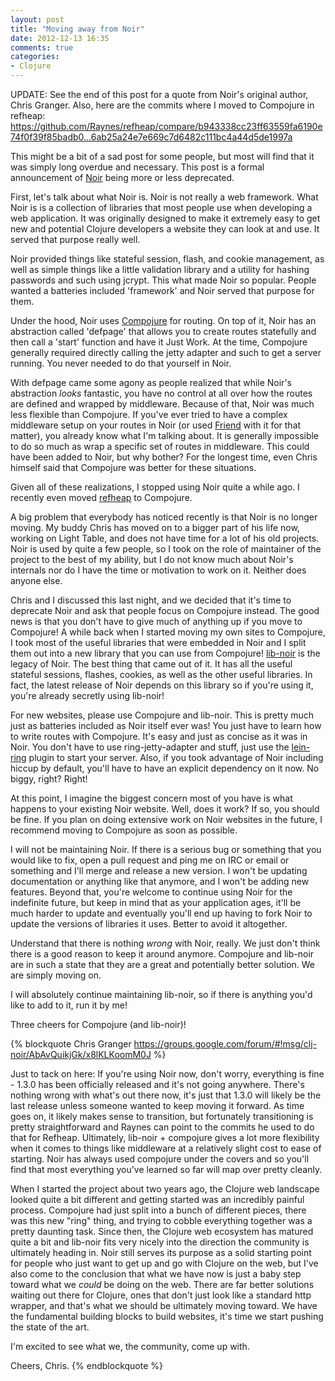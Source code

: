 ```yaml
---
layout: post
title: "Moving away from Noir"
date: 2012-12-13 16:35
comments: true
categories: 
- Clojure
---
```


UPDATE: See the end of this post for a quote from Noir's original author, Chris
Granger. Also, here are the commits where I moved to Compojure in refheap: https://github.com/Raynes/refheap/compare/b943338cc23ff63559fa6190e74f0f39f85badb0...6ab25a24e7e669c7d6482c111bc4a44d5de1997a

This might be a bit of a sad post for some people, but most will find that it
was simply long overdue and necessary. This post is a formal announcement of
[Noir](https://github.com/noir-clojure/noir) being more or less deprecated.

First, let's talk about what Noir is. Noir is not really a web framework. What
Noir is is a collection of libraries that most people use when developing a web
application. It was originally designed to make it extremely easy to get new and
potential Clojure developers a website they can look at and use. It served that
purpose really well.

Noir provided things like stateful session, flash, and cookie management, as
well as simple things like a little validation library and a utility for hashing
passwords and such using jcrypt. This what made Noir so popular. People wanted a
batteries included 'framework' and Noir served that purpose for them.

Under the hood, Noir uses [Compojure](https://github.com/weavejester/compojure)
for routing. On top of it, Noir has an
abstraction called 'defpage' that allows you to create routes statefully and
then call a 'start' function and have it Just Work. At the time, Compojure
generally required directly calling the jetty adapter and such to get a server
running. You never needed to do that yourself in Noir.

With defpage came some agony as people realized that while Noir's abstraction
*looks* fantastic, you have no control at all over how the routes are defined
and wrapped by middleware. Because of that, Noir was much less flexible than
Compojure. If you've ever tried to have a complex middleware setup on your
routes in Noir (or used [Friend](https://github.com/cemerick/friend) with it for that matter), you already know what
I'm talking about. It is generally impossible to do so much as wrap a specific
set of routes in middleware. This could have been added to Noir, but why bother?
For the longest time, even Chris himself said that Compojure was better for
these situations.

Given all of these realizations, I stopped using Noir quite a while ago. I
recently even moved [refheap](https://www.refheap.com) to Compojure.

A big problem that everybody has noticed recently is that Noir is no longer
moving. My buddy Chris has moved on to a bigger part of his life now, working on
Light Table, and does not have time for a lot of his old projects. Noir is used
by quite a few people, so I took on the role of maintainer of the project to the
best of my ability, but I do not know much about Noir's internals nor do I have
the time or motivation to work on it. Neither does anyone else.

Chris and I discussed this last night, and we decided that it's time to
deprecate Noir and ask that people focus on Compojure instead. The good news is
that you don't have to give much of anything up if you move to Compojure! A
while back when I started moving my own sites to Compojure, I took most of the
useful libraries that were embedded in Noir and I split them out into a new
library that you can use from Compojure!
[lib-noir](https://github.com/noir-clojure/lib-noir) is the legacy of Noir. The
best thing that came out of it. It has all the useful stateful sessions,
flashes, cookies, as well as the other useful libraries. In fact, the latest
release of Noir depends on this library so if you're using it, you're already
secretly using lib-noir!

For new websites, please use Compojure and lib-noir. This is pretty much just as
batteries included as Noir itself ever was! You just have to learn how to write
routes with Compojure. It's easy and just as concise as it was in Noir. You
don't have to use ring-jetty-adapter and stuff, just use the
[lein-ring](http://github.com/weavejester/lein-ring) plugin to start your
server. Also, if you took advantage of Noir including hiccup by default, you'll
have to have an explicit dependency on it now. No biggy, right? Right!

At this point, I imagine the biggest concern most of you have is what happens to
your existing Noir website. Well, does it work? If so, you should be fine. If
you plan on doing extensive work on Noir websites in the future, I recommend
moving to Compojure as soon as possible.

I will not be maintaining Noir. If there is a serious bug or something that you
would like to fix, open a pull request and ping me on IRC or email or something
and I'll merge and release a new version. I won't be updating documentation or
anything like that anymore, and I won't be adding new features. Beyond that,
you're welcome to continue using Noir for the indefinite future, but keep in
mind that as your application ages, it'll be much harder to update and
eventually you'll end up having to fork Noir to update the versions of libraries
it uses. Better to avoid it altogether.

Understand that there is nothing *wrong* with Noir, really. We just don't think
there is a good reason to keep it around anymore. Compojure and lib-noir are in
such a state that they are a great and potentially better solution. We are
simply moving on.

I will absolutely continue maintaining lib-noir, so if there is anything you'd
like to add to it, run it by me!

Three cheers for Compojure (and lib-noir)!

{% blockquote Chris Granger https://groups.google.com/forum/#!msg/clj-noir/AbAvQuikjGk/x8lKLKoomM0J %}

Just to tack on here: If you're using Noir now, don't worry, everything is fine - 1.3.0 has been officially released and it's not going anywhere. There's nothing wrong with what's out there now, it's just that 1.3.0 will likely be the last release unless someone wanted to keep moving it forward. As time goes on, it likely makes sense to transition, but fortunately transitioning is pretty straightforward and Raynes can point to the commits he used to do that for Refheap. Ultimately, lib-noir + compojure gives a lot more flexibility when it comes to things like middleware at a relatively slight cost to ease of starting. Noir has always used compojure under the covers and so you'll find that most everything you've learned so far will map over pretty cleanly.

When I started the project about two years ago, the Clojure web landscape looked quite a bit different and getting started was an incredibly painful process. Compojure had just split into a bunch of different pieces, there was this new "ring" thing, and trying to cobble everything together was a pretty daunting task. Since then, the Clojure web ecosystem has matured quite a bit and lib-noir fits very nicely into the direction the community is ultimately heading in. Noir still serves its purpose as a solid starting point for people who just want to get up and go with Clojure on the web, but I've also come to the conclusion that what we have now is just a baby step toward what we *could* be doing on the web. There are far better solutions waiting out there for Clojure, ones that don't just look like a standard http wrapper, and that's what we should be ultimately moving toward. We have the fundamental building blocks to build websites, it's time we start pushing the state of the art.

I'm excited to see what we, the community, come up with.

Cheers,
Chris.
{% endblockquote %}
